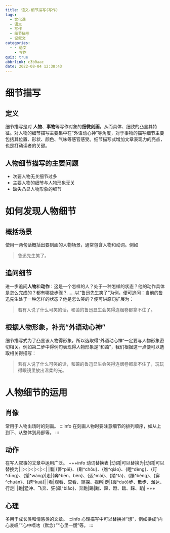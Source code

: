 ```yaml
---
title: 语文-细节描写(写作)
tags:
  - 文化课
  - 语文
  - 写作
  - 细节描写
  - 记叙文
categories:
  - - 语文
    - 写作
quiz: true
abbrlink: c3b0aac
date: 2022-08-04 12:38:43
---
```


# 细节描写
## 定义
细节描写是对 **人物**、**事物**等写作对象的**细微刻画**，从而具体、细致的凸显其特征。对人物的细节描写主要集中在“外语动心神”等角度，对于事物的描写细节主要包括其位置、形状、颜色、气味等感官感受。细节描写式增加文章表现力的亮点，也是打动读者的关键。
## 人物细节描写的主要问题
- 次要人物无关细节过多
- 主要人物的细节与人物形象无关
- 缺失凸显人物形象的细节
# 如何发现人物细节
## 概括场景
使用一两句话概括出要刻画的人物场景，通常包含人物和动词。例如
> 鲁迅先生笑了。
## 追问细节
进一步追问**人物**和**动作**：这是一个怎样的人？处于一种怎样的状态？他的动作具体是怎么完成的？都有哪些步骤？……以“鲁迅先生笑了”为例，便可追问：当前的鲁迅先生处于一种怎样的状态？他是怎么笑的？便可讲原句扩展为：
> 若有人说了什么可笑的话，和蔼的鲁迅显生会笑得连烟卷都拿不住了。
## 根据人物形象，补充“外语动心神”
细节描写式为了凸显该人物得形象，所以选取得“外语动心神”一定要与人物形象密切相关。例如第二步中得例句表现得人物形象是“和蔼”，我们根据这一点便可以选取相关得描写：
> 若有人说了什么可笑的话，和蔼的鲁迅显生会笑得连烟卷都拿不住了，玩玩得眼镜里放出温柔的光。
# 人物细节的运用
## 肖像
常用于人物出场时的刻画。
:::info
在刻画人物时要注意细节的排列顺序，如从上到下、从整体到局部等。
:::
## 动作
在写人叙事的文章中运用广泛。
+++info 动词替换表
|动词|可以替换为|动词|可以替换为|
|:-:|:-:|:-:|:-:|
|看|{瞥^piē}、{瞅^chǒu}、{瞧^qiáo}、{瞪^dèng}、{盯^dīng}、{望^wàng}|走|{奔^bēn、bèn}、{迈^mài}、{踏^tà}、{蹦^bèng}、{穿^chuān}、{跨^kuà}|
|看|观看、查看、窥探、视察|走|{踱^duó}步、散步、溜达、行走|
|跑|猛冲、飞奔、狂{飙^biāo}、奔跑|踢|踹、跺、蹬、踏、踩、蹈|
+++
## 心理
多用于成长类和情感类的文章。
:::info
心理描写中可以替换掉“想”，例如换成“内心哀叹”“心中嘀咕（默念）”“心里一慌”等。
:::